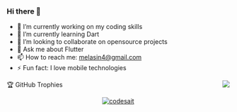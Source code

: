 ### Hi there 👋

<!--
**Codesait/Codesait** is a ✨ _special_ ✨ repository because its `README.md` (this file) appears on your GitHub profile.
-->


- 🔭 I’m currently working on my coding skills
- 🌱 I’m currently learning Dart
- 👯 I’m looking to collaborate on opensource projects
- 💬 Ask me about Flutter
- 📫 How to reach me: melasin4@gmail.com
- ⚡ Fun fact: I love mobile technologies



<div align="center"> 
     <a href="">
      <img align="right" src="https://github-readme-stats-sigma-five.vercel.app/api?username=codesait&show_icons=true&include_all_commits=true&count_private=true&line_height=35" />
    </a>
</div
     
     

🏆 GitHub Trophies

<p align="center"> <a href="https://github.com/ryo-ma/github-profile-trophy"><img src="https://github-profile-trophy.vercel.app/?username=codesait&margin-w=5&theme=onedark" alt="codesait" /></a> </p>



     
     
